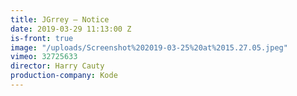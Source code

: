 ```yaml
---
title: JGrrey — Notice
date: 2019-03-29 11:13:00 Z
is-front: true
image: "/uploads/Screenshot%202019-03-25%20at%2015.27.05.jpeg"
vimeo: 32725633
director: Harry Cauty
production-company: Kode
---
```


